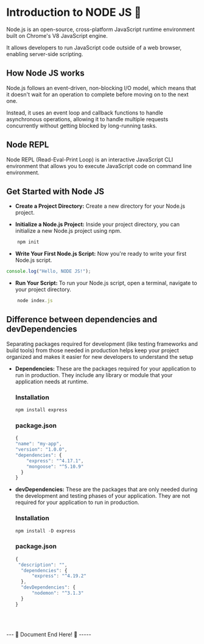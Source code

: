 # Introduction to NODE JS 🚀

Node.js is an open-source, cross-platform JavaScript runtime environment built on Chrome's V8 JavaScript engine.

It allows developers to run JavaScript code outside of a web browser, enabling server-side scripting.

## How Node JS works

Node.js follows an event-driven, non-blocking I/O model, which means that it doesn't wait for an operation to complete before moving on to the next one.

Instead, it uses an event loop and callback functions to handle asynchronous operations, allowing it to handle multiple requests concurrently without getting blocked by long-running tasks.

## Node REPL

Node REPL (Read-Eval-Print Loop) is an interactive JavaScript CLI environment that allows you to execute JavaScript code on command line environment.

## Get Started with Node JS

- **Create a Project Directory:** Create a new directory for your Node.js project.

- **Initialize a Node.js Project:** Inside your project directory, you can initialize a new Node.js project using npm.

```javascript
    npm init
```

- **Write Your First Node.js Script:** Now you're ready to write your first Node.js script.

```javascript
console.log("Hello, NODE JS!");
```

- **Run Your Script:** To run your Node.js script, open a terminal, navigate to your project directory.

```javascript
    node index.js
```

## Difference between dependencies and devDependencies

Separating packages required for development (like testing frameworks and build tools) from those needed in production helps keep your project organized and makes it easier for new developers to understand the setup

- **Dependencies:** These are the packages required for your application to run in production. They include any library or module that your application needs at runtime.

  ### Installation

  ```javascript
  npm install express
  ```

  ### package.json

  ```javascript
  {
  "name": "my-app",
  "version": "1.0.0",
  "dependencies": {
      "express": "^4.17.1",
      "mongoose": "^5.10.9"
    }
  }
  ```

- **devDependencies:** These are the packages that are only needed during the development and testing phases of your application. They are not required for your application to run in production.

  ### Installation

  ```javascript
  npm install -D express
  ```

  ### package.json

  ```javascript
  {
   "description": "",
    "dependencies": {
        "express": "^4.19.2"
    },
    "devDependencies": {
        "nodemon": "^3.1.3"
    }
  }
  ```

<br>
<br>

--- 📄 Document End Here! 🎉 -----
